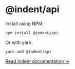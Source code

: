 # @indent/api

Install using NPM:

```
npm install @indent/api
```

Or with yarn:

```
yarn add @indent/api
```

[Read Indent documentation →](https://indent.com/docs/api/quickstart/js)

